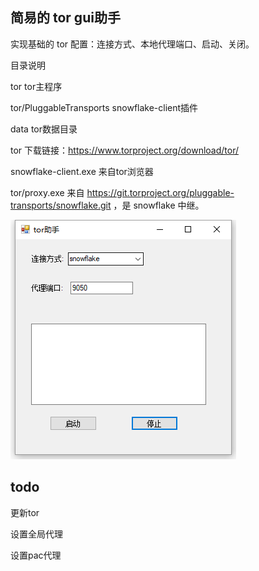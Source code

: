 ## 简易的 tor gui助手

实现基础的 tor 配置：连接方式、本地代理端口、启动、关闭。

目录说明

tor tor主程序

tor/PluggableTransports  snowflake-client插件

data tor数据目录


tor 下载链接：https://www.torproject.org/download/tor/

snowflake-client.exe 来自tor浏览器

tor/proxy.exe 来自 https://git.torproject.org/pluggable-transports/snowflake.git ，是 snowflake 中继。


![界面预览](gui.png)


## todo

更新tor

设置全局代理

设置pac代理